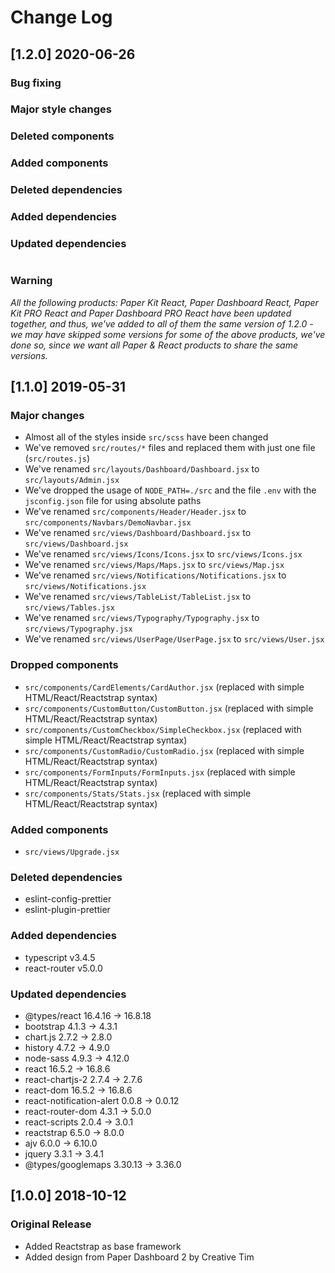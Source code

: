 # Change Log

## [1.2.0] 2020-06-26
### Bug fixing
### Major style changes
### Deleted components
### Added components
### Deleted dependencies
### Added dependencies
### Updated dependencies
```

```
### Warning
_All the following products: Paper Kit React, Paper Dashboard React, Paper Kit PRO React and Paper Dashboard PRO React have been updated together, and thus, we've added to all of them the same version of 1.2.0 - we may have skipped some versions for some of the above products, we've done so, since we want all Paper & React products to share the same versions._

## [1.1.0] 2019-05-31
### Major changes
- Almost all of the styles inside `src/scss` have been changed
- We've removed `src/routes/*` files and replaced them with just one file (`src/routes.js`)
- We've renamed `src/layouts/Dashboard/Dashboard.jsx` to `src/layouts/Admin.jsx`
- We've dropped the usage of `NODE_PATH=./src` and the file `.env` with the `jsconfig.json` file for using absolute paths
- We've renamed `src/components/Header/Header.jsx` to `src/components/Navbars/DemoNavbar.jsx`
- We've renamed `src/views/Dashboard/Dashboard.jsx` to `src/views/Dashboard.jsx`
- We've renamed `src/views/Icons/Icons.jsx` to `src/views/Icons.jsx`
- We've renamed `src/views/Maps/Maps.jsx` to `src/views/Map.jsx`
- We've renamed `src/views/Notifications/Notifications.jsx` to `src/views/Notifications.jsx`
- We've renamed `src/views/TableList/TableList.jsx` to `src/views/Tables.jsx`
- We've renamed `src/views/Typography/Typography.jsx` to `src/views/Typography.jsx`
- We've renamed `src/views/UserPage/UserPage.jsx` to `src/views/User.jsx`
### Dropped components
- `src/components/CardElements/CardAuthor.jsx` (replaced with simple HTML/React/Reactstrap syntax)
- `src/components/CustomButton/CustomButton.jsx` (replaced with simple HTML/React/Reactstrap syntax)
- `src/components/CustomCheckbox/SimpleCheckbox.jsx` (replaced with simple HTML/React/Reactstrap syntax)
- `src/components/CustomRadio/CustomRadio.jsx` (replaced with simple HTML/React/Reactstrap syntax)
- `src/components/FormInputs/FormInputs.jsx` (replaced with simple HTML/React/Reactstrap syntax)
- `src/components/Stats/Stats.jsx` (replaced with simple HTML/React/Reactstrap syntax)
### Added components
- `src/views/Upgrade.jsx`
### Deleted dependencies
- eslint-config-prettier
- eslint-plugin-prettier
### Added dependencies
- typescript v3.4.5
- react-router v5.0.0
### Updated dependencies
- @types/react               16.4.16   →   16.8.18
- bootstrap                    4.1.3   →     4.3.1
- chart.js                     2.7.2   →     2.8.0
- history                      4.7.2   →     4.9.0
- node-sass                    4.9.3   →    4.12.0
- react                       16.5.2   →    16.8.6
- react-chartjs-2              2.7.4   →     2.7.6
- react-dom                   16.5.2   →    16.8.6
- react-notification-alert     0.0.8   →    0.0.12
- react-router-dom             4.3.1   →     5.0.0
- react-scripts                2.0.4   →     3.0.1
- reactstrap                   6.5.0   →     8.0.0
- ajv                          6.0.0   →    6.10.0
- jquery                       3.3.1   →     3.4.1
- @types/googlemaps          3.30.13   →    3.36.0


## [1.0.0] 2018-10-12
### Original Release
- Added Reactstrap as base framework
- Added design from Paper Dashboard 2 by Creative Tim
